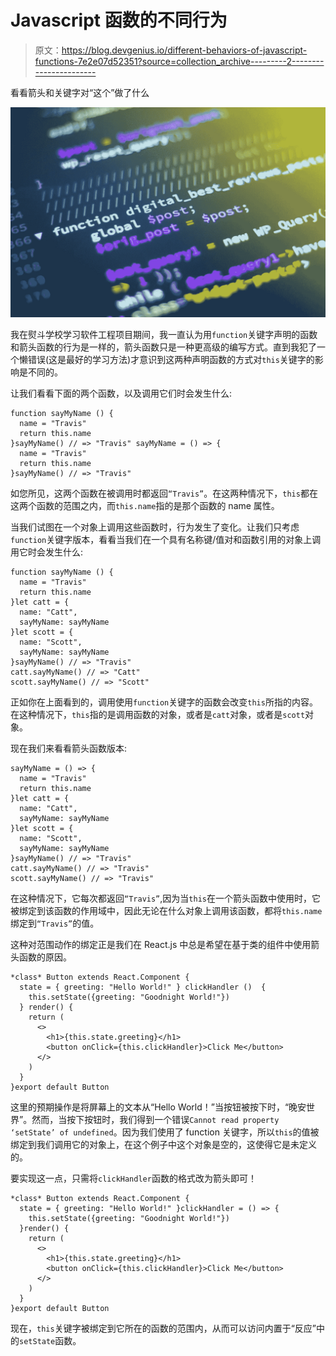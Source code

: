 # Javascript 函数的不同行为

> 原文：<https://blog.devgenius.io/different-behaviors-of-javascript-functions-7e2e07d52351?source=collection_archive---------2----------------------->

看看箭头和关键字对“这个”做了什么

![](img/2407bd5130bb6bd820571d72ff123d07.png)

我在熨斗学校学习软件工程项目期间，我一直认为用`function`关键字声明的函数和箭头函数的行为是一样的，箭头函数只是一种更高级的编写方式。直到我犯了一个懒错误(这是最好的学习方法)才意识到这两种声明函数的方式对`this`关键字的影响是不同的。

让我们看看下面的两个函数，以及调用它们时会发生什么:

```
function sayMyName () {
  name = "Travis"
  return this.name
}sayMyName() // => "Travis" sayMyName = () => {
  name = "Travis"
  return this.name
}sayMyName() // => "Travis"
```

如您所见，这两个函数在被调用时都返回`“Travis”`。在这两种情况下，`this`都在这两个函数的范围之内，而`this.name`指的是那个函数的 name 属性。

当我们试图在一个对象上调用这些函数时，行为发生了变化。让我们只考虑`function`关键字版本，看看当我们在一个具有名称键/值对和函数引用的对象上调用它时会发生什么:

```
function sayMyName () {
  name = "Travis"
  return this.name
}let catt = {
  name: "Catt",
  sayMyName: sayMyName
}let scott = {
  name: "Scott",
  sayMyName: sayMyName
}sayMyName() // => "Travis"
catt.sayMyName() // => "Catt"
scott.sayMyName() // => "Scott"
```

正如你在上面看到的，调用使用`function`关键字的函数会改变`this`所指的内容。在这种情况下，`this`指的是调用函数的对象，或者是`catt`对象，或者是`scott`对象。

现在我们来看看箭头函数版本:

```
sayMyName = () => {
  name = "Travis"
  return this.name
}let catt = {
  name: "Catt",
  sayMyName: sayMyName
}let scott = {
  name: "Scott",
  sayMyName: sayMyName
}sayMyName() // => "Travis"
catt.sayMyName() // => "Travis"
scott.sayMyName() // => "Travis"
```

在这种情况下，它每次都返回`“Travis”`,因为当`this`在一个箭头函数中使用时，它被绑定到该函数的作用域中，因此无论在什么对象上调用该函数，都将`this.name`绑定到`“Travis”`的值。

这种对范围动作的绑定正是我们在 React.js 中总是希望在基于类的组件中使用箭头函数的原因。

```
*class* Button extends React.Component {
  state = { greeting: "Hello World!" } clickHandler ()  {
    this.setState({greeting: "Goodnight World!"})
  } render() {
    return (
      <>
        <h1>{this.state.greeting}</h1>
        <button onClick={this.clickHandler}>Click Me</button>
      </>
    )
  }
}export default Button
```

这里的预期操作是将屏幕上的文本从“Hello World！”当按钮被按下时，“晚安世界”。然而，当按下按钮时，我们得到一个错误`Cannot read property ‘setState’ of undefined`。因为我们使用了 function 关键字，所以`this`的值被绑定到我们调用它的对象上，在这个例子中这个对象是空的，这使得它是未定义的。

要实现这一点，只需将`clickHandler`函数的格式改为箭头即可！

```
*class* Button extends React.Component {
  state = { greeting: "Hello World!" }clickHandler = () => {
    this.setState({greeting: "Goodnight World!"})
  }render() {
    return (
      <>
        <h1>{this.state.greeting}</h1>
        <button onClick={this.clickHandler}>Click Me</button>
      </>
    )
  }
}export default Button
```

现在，`this`关键字被绑定到它所在的函数的范围内，从而可以访问内置于“反应”中的`setState`函数。